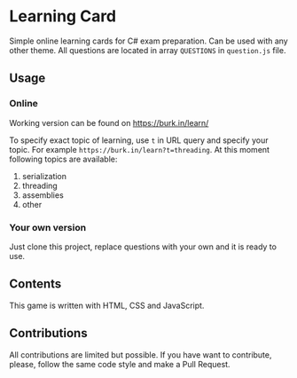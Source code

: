 # Learning Card

Simple online learning cards for C# exam preparation. Can be used with any other theme. All questions are located in array `QUESTIONS` in `question.js` file.

## Usage

### Online

Working version can be found on https://burk.in/learn/

To specify exact topic of learning, use `t` in URL query and specify your topic. For example `https://burk.in/learn?t=threading`. At this moment following topics are available:
1. serialization
2. threading
3. assemblies
4. other

### Your own version

Just clone this project, replace questions with your own and it is ready to use.

## Contents

This game is written with HTML, CSS and JavaScript.

## Contributions

All contributions are limited but possible. If you have want to contribute, please, follow the same code style and make a Pull Request.